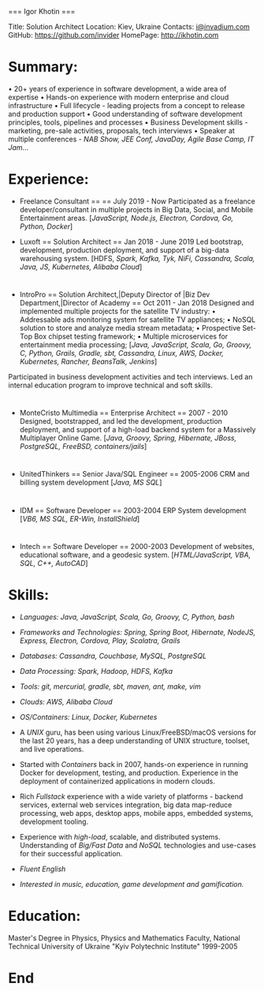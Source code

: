 === Igor Khotin === 

Title:    Solution Architect
Location: Kiev, Ukraine
Contacts: i@invadium.com
GitHub:   https://github.com/invider
HomePage: http://ikhotin.com

# Summary:
• 20+ years of experience in software development, a wide area of expertise
• Hands-on experience with modern enterprise and cloud infrastructure
• Full lifecycle - leading projects from a concept to release and production support
• Good understanding of software development principles, tools, pipelines and processes
• Business Development skills - marketing, pre-sale activities, proposals, tech interviews
• Speaker at multiple conferences - _NAB Show, JEE Conf, JavaDay, Agile Base Camp, IT Jam_...
# Experience:
* Freelance Consultant == == July 2019 - Now
Participated as a freelance developer/consultant in multiple projects
in Big Data, Social, and Mobile Entertainment areas.
[_JavaScript, Node.js, Electron, Cordova, Go, Python, Docker_]

* Luxoft == Solution Architect == Jan 2018 - June 2019
Led bootstrap, development, production deployment, and support of a big-data warehousing system.
[HDFS, _Spark, Kafka, Tyk, NiFi, Cassandra, Scala, Java, JS, Kubernetes, Alibaba Cloud_]
# 
* IntroPro == Solution Architect,|Deputy Director of |Biz Dev Department,|Director of Academy == Oct 2011 - Jan 2018
Designed and implemented multiple projects for the satellite TV industry:
• Addressable ads monitoring system for satellite TV appliances;
• NoSQL solution to store and analyze media stream metadata;
• Prospective Set-Top Box chipset testing framework;
• Multiple microservices for entertainment media processing;
[_Java, JavaScript, Scala, Go, Groovy, C, Python, Grails, Gradle, sbt, Cassandra,
Linux, AWS, Docker, Kubernetes, Rancher, BeansTalk, Jenkins_]

Participated in business development activities and tech interviews.
Led an internal education program to improve technical and soft skills.
#
* MonteCristo Multimedia == Enterprise Architect == 2007 - 2010
Designed, bootstrapped, and led the development, production deployment, and support of a high-load backend system for a Massively Multiplayer Online Game.
[_Java, Groovy, Spring, Hibernate, JBoss, PostgreSQL, FreeBSD, containers/jails_]
#
* UnitedThinkers == Senior Java/SQL Engineer == 2005-2006 
CRM and billing system development
[_Java, MS SQL_]
#
* IDM == Software Developer == 2003-2004
ERP System development
[_VB6, MS SQL, ER-Win, InstallShield_]
#
* Intech == Software Developer == 2000-2003
Development of websites, educational software, and a geodesic system.
[_HTML/JavaScript, VBA, SQL, C++, AutoCAD_]
#
# Skills:
* *Languages:* _Java, JavaScript, Scala, Go, Groovy, C, Python, bash_
* *Frameworks and Technologies:* _Spring, Spring Boot, Hibernate, NodeJS, Express, Electron, Cordova, Play, Scalatra, Grails_ 
* *Databases:* _Cassandra, Couchbase, MySQL, PostgreSQL_
* *Data Processing:* _Spark, Hadoop, HDFS, Kafka_
* *Tools:* _git, mercurial, gradle, sbt, maven, ant, make, vim_ 
* *Clouds:* _AWS, Alibaba Cloud_
* *OS/Containers:* _Linux, Docker, Kubernetes_

* A *UNIX* guru, has been using various Linux/FreeBSD/macOS versions for the last 20 years, has a deep understanding of UNIX structure, toolset, and live operations.

* Started with *Containers* back in 2007, hands-on experience in running Docker for development, testing, and production. Experience in the deployment of containerized applications in modern clouds.

* Rich *Fullstack* experience with a wide variety of platforms - backend services, external web services integration, big data map-reduce processing, web apps, desktop apps, mobile apps, embedded systems, development tooling.

* Experience with *high-load*, scalable, and distributed systems. Understanding of *Big/Fast Data* and *NoSQL* technologies and use-cases for their successful application.

* _*Fluent English*_

* _Interested in music, education, game development and gamification._

# Education:
Master's Degree in Physics, Physics and Mathematics Faculty,
National Technical University of Ukraine "Kyiv Polytechnic Institute"
1999-2005
# End
